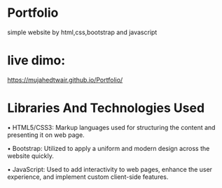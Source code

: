 # Portfolio
simple website by html,css,bootstrap and javascript
# live dimo:
https://mujahedtwair.github.io/Portfolio/

# Libraries And Technologies Used

• HTML5/CSS3: Markup languages used for structuring the content and presenting it on web page.

• Bootstrap: Utilized to apply a uniform and modern design across the website quickly.

• JavaScript: Used to add interactivity to web pages, enhance the user experience, and implement custom client-side features.
